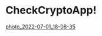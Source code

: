 # CheckCryptoApp!
[photo_2022-07-01_18-08-35](https://user-images.githubusercontent.com/80773918/176883401-fa3c23d2-9405-4f70-a1d4-b62574e7916c.jpg)
